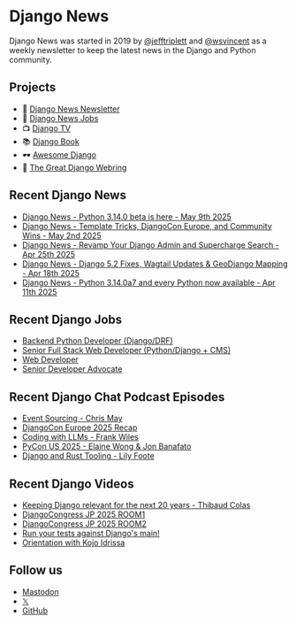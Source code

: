 # Django News

Django News was started in 2019 by [@jefftriplett](https://github.com/jefftriplett) and [@wsvincent](https://github.com/wsvincent) as a weekly newsletter to keep the latest news in the Django and Python community.

## Projects

- :newspaper: [Django News Newsletter](https://django-news.com)
- :briefcase: [Django News Jobs](https://jobs.django-news.com)
- :tv: [Django TV](https://djangotv.com)
- :books: [Django Book](https://djangobook.com)
- :dark_sunglasses: [Awesome Django](https://awesomedjango.org)
- :ring: [The Great Django Webring](https://djangowebring.com)

## Recent Django News

<!--START_SECTION:news-->
- [Django News - Python 3.14.0 beta is here - May 9th 2025](https://django-news.com/issues/284)
- [Django News - Template Tricks, DjangoCon Europe, and Community Wins - May 2nd 2025](https://django-news.com/issues/283)
- [Django News - Revamp Your Django Admin and Supercharge Search - Apr 25th 2025](https://django-news.com/issues/282)
- [Django News - Django 5.2 Fixes, Wagtail Updates & GeoDjango Mapping​ - Apr 18th 2025](https://django-news.com/issues/281)
- [Django News - Python 3.14.0a7 and every Python now available - Apr 11th 2025](https://django-news.com/issues/280)
<!--END_SECTION:news-->

## Recent Django Jobs

<!--START_SECTION:jobs-->
- [Backend Python Developer (Django/DRF)](https://jobs.django-news.com/472/backend-python-developer-djangodrf-paytree/)
- [Senior Full Stack Web Developer (Python/Django + CMS)](https://jobs.django-news.com/457/senior-full-stack-web-developer-pythondjango-cms-vannoppen-marketing/)
- [Web Developer](https://jobs.django-news.com/451/web-developer-full-fact/)
- [Senior Developer Advocate](https://jobs.django-news.com/444/senior-developer-advocate-mongodb/)
<!--END_SECTION:jobs-->

## Recent Django Chat Podcast Episodes

<!--START_SECTION:episodes-->
- [Event Sourcing - Chris May](https://djangochat.com)
- [DjangoCon Europe 2025 Recap](https://djangochat.com)
- [Coding with LLMs - Frank Wiles](https://djangochat.com)
- [PyCon US 2025 - Elaine Wong & Jon Banafato](https://djangochat.com)
- [Django and Rust Tooling - Lily Foote](https://djangochat.com)
<!--END_SECTION:episodes-->

## Recent Django Videos

<!--START_SECTION:videos-->
- [Keeping Django relevant for the next 20 years - Thibaud Colas](https://djangotv.com/videos/unknown/9999/keeping-django-relevant-for-the-next-20-years-thibaud-colas-django-london/)
- [DjangoCongress JP 2025 ROOM1](https://djangotv.com/videos/unknown/9999/djangocongress-jp-2025-room1/)
- [DjangoCongress JP 2025 ROOM2](https://djangotv.com/videos/unknown/9999/djangocongress-jp-2025-room2/)
- [Run your tests against Django's main!](https://djangotv.com/videos/unknown/9999/run-your-tests-against-djangos-main-django-london-meetup/)
- [Orientation with Kojo Idrissa](https://djangotv.com/videos/djangocon-us/2024/orientation-with-kojo-idrissa/)
<!--END_SECTION:videos-->

## Follow us

- [Mastodon](https://mastodon.social/@djangonews)
- [𝕏](https://x.com/djangonewsbot)
- [GitHub](https://github.com/django-news)
